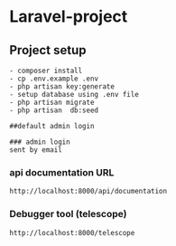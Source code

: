 # Laravel-project

## Project setup

```
- composer install
- cp .env.example .env
- php artisan key:generate
- setup database using .env file
- php artisan migrate
- php artisan  db:seed

##default admin login

### admin login
sent by email
```

### api documentation URL

```
http://localhost:8000/api/documentation
```

### Debugger tool (telescope)

```
http://localhost:8000/telescope
```
